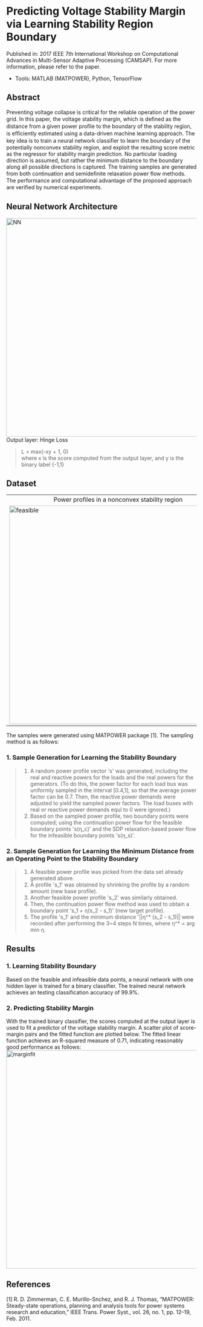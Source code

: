 # Predicting Voltage Stability Margin via Learning Stability Region Boundary
Published in: 2017 IEEE 7th International Workshop on Computational Advances in Multi-Sensor Adaptive Processing (CAMSAP). For more information, please refer to the paper.

* Tools: MATLAB (MATPOWER), Python, TensorFlow

## Abstract
Preventing voltage collapse is critical for the reliable operation of the power grid. In this paper, the voltage stability margin, which is deﬁned as the distance from a given power proﬁle to the boundary of the stability region, is efﬁciently estimated using a data-driven machine learning approach. The key idea is to train a neural network classiﬁer to learn the boundary of the potentially nonconvex stability region, and exploit the resulting score metric as the regressor for stability margin prediction. No particular loading direction is assumed, but rather the minimum distance to the boundary along all possible directions is captured. The training samples are generated from both continuation and semideﬁnite relaxation power ﬂow methods. The performance and computational advantage of the proposed approach are veriﬁed by numerical experiments.

## Neural Network Architecture
<img width="576" alt="NN" src="https://user-images.githubusercontent.com/67979833/87262631-ab7e5100-c488-11ea-97a3-c010d1108dc2.png">
Output layer: Hinge Loss

> L = max(-xy + 1, 0)     
> where x is the score computed from the output layer, and y is the binary label {-1,1}

## Dataset
<table align='center'>
<tr align='center'>
<td> Power profiles in a nonconvex stability region </td>
<td> Sampling method </td>
</tr>
<tr>
<td><img width="576" alt="feasible" src="https://user-images.githubusercontent.com/67979833/87262623-a5887000-c488-11ea-9b56-5a2e06d7a154.png">
<td><img width="576" alt="sampling_for_distance" src="https://user-images.githubusercontent.com/67979833/87262622-a3261600-c488-11ea-979d-7f15b1196154.png">
</tr>
</table>

The samples were generated using MATPOWER package [1]. The sampling method is as follows: 
### 1. Sample Generation for Learning the Stability Boundary
> 1. A random power profile vector 's' was generated, including the real and reactive powers for the loads and the real powers for the generators. (To do this, the power factor for each load bus was uniformly sampled in the interval [0.4,1], so that the average power factor can be 0.7. Then, the reactive power demands were adjusted to yield the sampled power factors. The load buses with real or reactive power demands equl to 0 were ignored.) 
> 2. Based on the sampled power profile, two boundary points were computed; using the continuation power flow for the feasible boundary points 's(η_c)' and the SDP relaxation-based power flow for the infeasible boundary points 's(η_s)'. 

### 2. Sample Generation for Learning the Minimum Distance from an Operating Point to the Stability Boundary
> 1. A feasible power profile was picked from the data set already generated above. 
> 2. A profile 's_1' was obtained by shrinking the profile by a random amount (new base profile). 
> 3. Another feasible power profile 's_2' was similarly obtained.  
> 4. Then, the continuation power flow method was used to obtain a boundary point 's_1 + η(s_2 - s_1)' (new target profile). 
> 5. The profile 's_1' and the minimum distance '||η^* (s_2 - s_1)|| were recorded after performing the 3~4 steps N times, where η^* = arg min η.

## Results
### 1. Learning Stability Boundary
Based on the feasible and infeasible data points, a neural network with one hidden layer is trained for a binary classifier. The trained neural network achieves an testing classification accuracy of 99.9%.

### 2. Predicting Stability Margin
With the trained binary classifier, the scores computed at the output layer is used to fit a predictor of the voltage stability margin. A scatter plot of score-margin pairs and the fitted function are plotted below. The fitted linear function achieves an R-squared measure of 0.71, indicating reasonably good performance as follows:  
<img width="576" alt="marginfit" src="https://user-images.githubusercontent.com/67979833/87262637-b0db9b80-c488-11ea-911c-9b6f5bcca91d.png">

## References
[1] R. D. Zimmerman, C. E. Murillo-Snchez, and R. J. Thomas, “MATPOWER: Steady-state operations, planning and analysis tools for power systems research and education,” IEEE Trans. Power Syst., vol. 26, no. 1, pp. 12–19, Feb. 2011.
